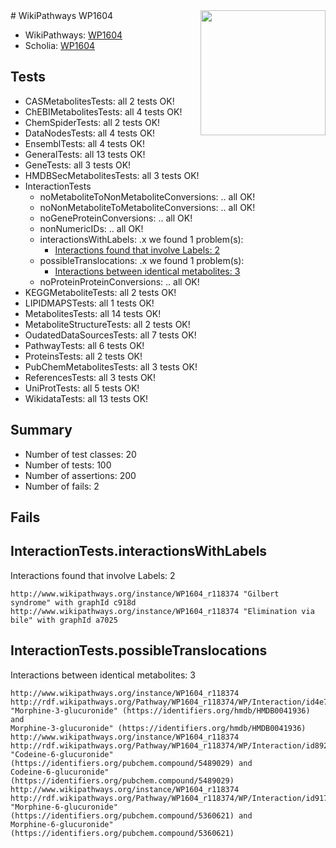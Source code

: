 <img style="float: right; width: 200px" src="https://upload.wikimedia.org/wikipedia/commons/thumb/8/83/Wplogo_with_text_500.png/640px-Wplogo_with_text_500.png" />
# WikiPathways WP1604

* WikiPathways: [WP1604](https://new.wikipathways.org/pathways/WP1604)
* Scholia: [WP1604](https://scholia.toolforge.org/wikipathways/WP1604)
## Tests
* CASMetabolitesTests: all 2 tests OK!
* ChEBIMetabolitesTests: all 4 tests OK!
* ChemSpiderTests: all 2 tests OK!
* DataNodesTests: all 4 tests OK!
* EnsemblTests: all 4 tests OK!
* GeneralTests: all 13 tests OK!
* GeneTests: all 3 tests OK!
* HMDBSecMetabolitesTests: all 3 tests OK!
* InteractionTests
    * noMetaboliteToNonMetaboliteConversions: .. all OK!
    * noNonMetaboliteToMetaboliteConversions: .. all OK!
    * noGeneProteinConversions: .. all OK!
    * nonNumericIDs: .. all OK!
    * interactionsWithLabels: .x we found 1 problem(s):
        * [Interactions found that involve Labels: 2](#630d2679)
    * possibleTranslocations: .x we found 1 problem(s):
        * [Interactions between identical metabolites: 3](#d59038c6)
    * noProteinProteinConversions: .. all OK!
* KEGGMetaboliteTests: all 2 tests OK!
* LIPIDMAPSTests: all 1 tests OK!
* MetabolitesTests: all 14 tests OK!
* MetaboliteStructureTests: all 2 tests OK!
* OudatedDataSourcesTests: all 7 tests OK!
* PathwayTests: all 6 tests OK!
* ProteinsTests: all 2 tests OK!
* PubChemMetabolitesTests: all 3 tests OK!
* ReferencesTests: all 3 tests OK!
* UniProtTests: all 5 tests OK!
* WikidataTests: all 13 tests OK!


## Summary

* Number of test classes: 20
* Number of tests: 100
* Number of assertions: 200
* Number of fails: 2

## Fails

<a name="630d2679" />

## InteractionTests.interactionsWithLabels

Interactions found that involve Labels: 2
```
http://www.wikipathways.org/instance/WP1604_r118374 "Gilbert 
syndrome" with graphId c918d
http://www.wikipathways.org/instance/WP1604_r118374 "Elimination via bile" with graphId a7025
```

<a name="d59038c6" />

## InteractionTests.possibleTranslocations

Interactions between identical metabolites: 3
```
http://www.wikipathways.org/instance/WP1604_r118374 http://rdf.wikipathways.org/Pathway/WP1604_r118374/WP/Interaction/id4e7cb6a3 "Morphine-3-glucuronide" (https://identifiers.org/hmdb/HMDB0041936) and 
Morphine-3-glucuronide" (https://identifiers.org/hmdb/HMDB0041936)
http://www.wikipathways.org/instance/WP1604_r118374 http://rdf.wikipathways.org/Pathway/WP1604_r118374/WP/Interaction/id892fc659 "Codeine-6-glucuronide" (https://identifiers.org/pubchem.compound/5489029) and 
Codeine-6-glucuronide" (https://identifiers.org/pubchem.compound/5489029)
http://www.wikipathways.org/instance/WP1604_r118374 http://rdf.wikipathways.org/Pathway/WP1604_r118374/WP/Interaction/id917ac615 "Morphine-6-glucuronide" (https://identifiers.org/pubchem.compound/5360621) and 
Morphine-6-glucuronide" (https://identifiers.org/pubchem.compound/5360621)
```

